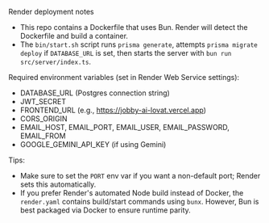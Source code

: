 Render deployment notes

- This repo contains a Dockerfile that uses Bun. Render will detect the Dockerfile and build a container.
- The `bin/start.sh` script runs `prisma generate`, attempts `prisma migrate deploy` if `DATABASE_URL` is set, then starts the server with `bun run src/server/index.ts`.

Required environment variables (set in Render Web Service settings):

- DATABASE_URL (Postgres connection string)
- JWT_SECRET
- FRONTEND_URL (e.g., <https://jobby-ai-lovat.vercel.app>)
- CORS_ORIGIN
- EMAIL_HOST, EMAIL_PORT, EMAIL_USER, EMAIL_PASSWORD, EMAIL_FROM
- GOOGLE_GEMINI_API_KEY (if using Gemini)

Tips:

- Make sure to set the `PORT` env var if you want a non-default port; Render sets this automatically.
- If you prefer Render's automated Node build instead of Docker, the `render.yaml` contains build/start commands using `bunx`. However, Bun is best packaged via Docker to ensure runtime parity.

